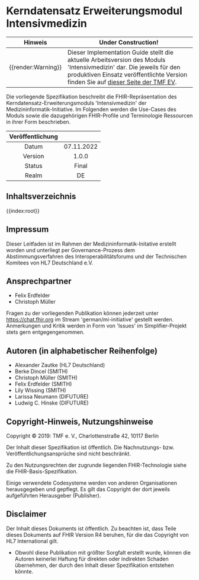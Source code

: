 # Kerndatensatz Erweiterungsmodul Intensivmedizin

| Hinweis | Under Construction! |
|---------|---------------------|
| {{render:Warning}} | Dieser Implementation Guide stellt die aktuelle Arbeitsversion des Moduls 'Intensivmedizin' dar. Die jeweils für den produktiven Einsatz veröffentlichte Version finden Sie auf [dieser Seite der TMF EV](https://www.medizininformatik-initiative.de/Kerndatensatz/Modul_Intensivmedizin/IGMIIKDSModulICU.html).|

Die vorliegende Spezifikation beschreibt die FHIR-Repräsentation des Kerndatensatz-Erweiterungsmoduls 'Intensivmedizin' der Medizininformatik-Initiative. Im Folgenden werden die Use-Cases des Moduls sowie die dazugehörigen FHIR-Profile und Terminologie Ressourcen in ihrer Form beschrieben.

| Veröffentlichung |            |
|:----------------:|:----------:|
| Datum            | 07.11.2022 |
| Version          | 1.0.0      |
| Status           | Final |
| Realm            | DE         |

## Inhaltsverzeichnis
{{index:root}}

## Impressum

Dieser Leitfaden ist im Rahmen der Medizininformatik-Initative erstellt worden und unterliegt per Governance-Prozess dem Abstimmungsverfahren des Interoperabilitätsforums und der Technischen Komitees von HL7 Deutschland e.V.

## Ansprechpartner

* Felix Erdfelder
* Christoph Müller

Fragen zu der vorliegenden Publikation können jederzeit unter https://chat.fhir.org im Stream 'german/mi-initiative' gestellt werden.
<br>
Anmerkungen und Kritik werden in Form von 'Issues' im Simplifier-Projekt stets gern entgegengenommen.

## Autoren (in alphabetischer Reihenfolge)

* Alexander Zautke (HL7 Deutschland)
* Berke Dincel (SMITH)
* Christoph Müller (SMITH)
* Felix Erdfelder (SMITH)
* Lily Wissing (SMITH)
* Larissa Neumann (DIFUTURE)
* Ludwig C. Hinske (DIFUTURE)

## Copyright-Hinweis, Nutzungshinweise

Copyright © 2019: TMF e. V., Charlottenstraße 42, 10117 Berlin 
<br>

Der Inhalt dieser Spezifikation ist öffentlich. Die Nachnutzungs- bzw. Veröffentlichungsansprüche sind nicht beschränkt. 
<br>

Zu den Nutzungsrechten der zugrunde liegenden FHIR-Technologie siehe die FHIR-Basis-Spezifikation. <br>

Einige verwendete Codesysteme werden von anderen Organisationen herausgegeben und gepflegt. Es gilt das Copyright der dort jeweils aufgeführten Herausgeber (Publisher).
<br>

## Disclaimer

Der Inhalt dieses Dokuments ist öffentlich. Zu beachten ist, dass Teile dieses Dokuments auf FHIR Version R4 beruhen, für die das Copyright von HL7 International gilt.

* Obwohl diese Publikation mit größter Sorgfalt erstellt wurde, können die Autoren keinerlei Haftung für direkten oder indirekten Schaden übernehmen, der durch den Inhalt dieser Spezifikation entstehen könnte.

